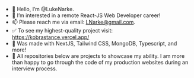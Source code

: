 - 👋 Hello, I’m @LukeNarke.
- 👀 I’m interested in a remote React-JS Web Developer career!
- 📫 Please reach me via email: LNarke@gmail.com.
- ✅ To see my highest-quality project visit: https://kobrastance.vercel.app/
- 🔼 Was made with NextJS, Tailwind CSS, MongoDB, Typescript, and more! 
- 🔻 All repositories below are projects to showcase my ability. I am more than happy to go through the code of my production websites during an interview process. 

<!---
LukeNarke/LukeNarke is a ✨ special ✨ repository because its `README.md` (this file) appears on your GitHub profile.
You can click the Preview link to take a look at your changes.
--->
